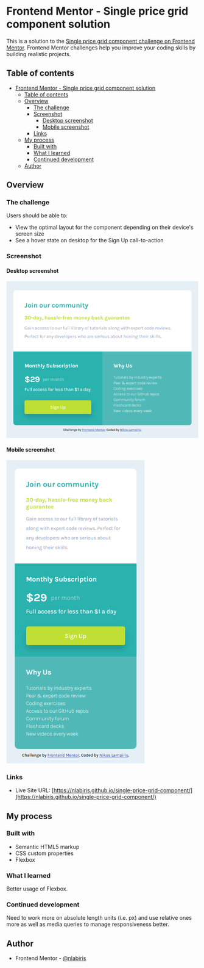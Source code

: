 # Frontend Mentor - Single price grid component solution

This is a solution to the [Single price grid component challenge on Frontend Mentor](https://www.frontendmentor.io/challenges/single-price-grid-component-5ce41129d0ff452fec5abbbc). Frontend Mentor challenges help you improve your coding skills by building realistic projects. 

## Table of contents

- [Frontend Mentor - Single price grid component solution](#frontend-mentor---single-price-grid-component-solution)
  - [Table of contents](#table-of-contents)
  - [Overview](#overview)
    - [The challenge](#the-challenge)
    - [Screenshot](#screenshot)
      - [Desktop screenshot](#desktop-screenshot)
      - [Mobile screenshot](#mobile-screenshot)
    - [Links](#links)
  - [My process](#my-process)
    - [Built with](#built-with)
    - [What I learned](#what-i-learned)
    - [Continued development](#continued-development)
  - [Author](#author)

## Overview

### The challenge

Users should be able to:

- View the optimal layout for the component depending on their device's screen size
- See a hover state on desktop for the Sign Up call-to-action

### Screenshot

#### Desktop screenshot
![](./screenshot_desktop.png)

#### Mobile screenshot
![](./screenshot_mobile.png)

### Links

- Live Site URL: [https://nlabiris.github.io/single-price-grid-component/](https://nlabiris.github.io/single-price-grid-component/)

## My process

### Built with

- Semantic HTML5 markup
- CSS custom properties
- Flexbox

### What I learned

Better usage of Flexbox.

### Continued development

Need to work more on absolute length units (i.e. px) and use relative ones more as well as media queries to manage responsiveness better.

## Author

- Frontend Mentor - [@nlabiris](https://www.frontendmentor.io/profile/nlabiris)